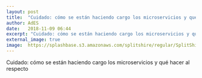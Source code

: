 ```yaml
---
layout: post
title:  "Cuidado: cómo se están haciendo cargo los microservicios y qué hacer al respecto"
author: AdES
date:   2018-11-09 06:44
excerpt: "Cuidado: cómo se están haciendo cargo los microservicios y qué hacer al respecto"
external_image: true
image:  https://splashbase.s3.amazonaws.com/splitshire/regular/SplitShire_IMG_5817-384x253.jpg
---
```

Cuidado: cómo se están haciendo cargo los microservicios y qué hacer al respecto